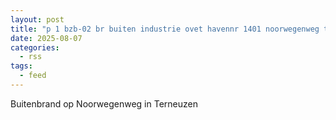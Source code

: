 ```yaml
---
layout: post
title: "p 1 bzb-02 br buiten industrie ovet havennr 1401 noorwegenweg terneuzen 196630 196695"
date: 2025-08-07
categories: 
  - rss
tags: 
  - feed
---
```


Buitenbrand op Noorwegenweg in Terneuzen
